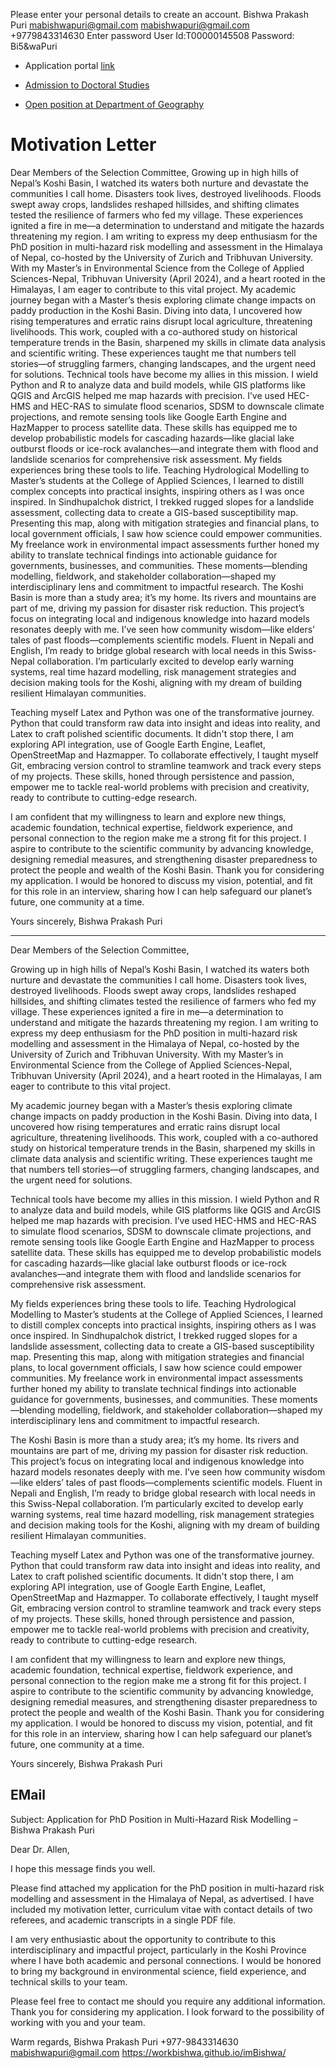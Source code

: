 
Please enter your personal details to create an account.
Bishwa Prakash
Puri
mabishwapuri@gmail.com
mabishwapuri@gmail.com
+9779843314630
Enter password
User Id:T00000145508
Password: Bi5&waPuri




- Application portal [link]( https://studentservices.uzh.ch/uzh/application?sap-language=EN&sap-ui-language=EN#/Logon)
- [Admission to Doctoral Studies](https://www.uzh.ch/en/studies/application/doctoralstudies.html)

- [Open position at Department of Geography](https://www.geo.uzh.ch/en/services/open-positions.html)



# Motivation Letter
Dear Members of the Selection Committee,
Growing up in high hills of Nepal’s Koshi Basin, I watched its waters both nurture and devastate the communities I call home. Disasters took lives, destroyed livelihoods. Floods swept away crops, landslides reshaped hillsides, and shifting climates tested the resilience of farmers who fed my village. These experiences ignited a fire in me—a determination to understand and mitigate the hazards threatening my region. I am writing to express my deep enthusiasm for the PhD position in multi-hazard risk modelling and assessment in the Himalaya of Nepal, co-hosted by the University of Zurich and Tribhuvan University. With my Master’s in Environmental Science from the College of Applied Sciences-Nepal, Tribhuvan University (April 2024), and a heart rooted in the Himalayas, I am eager to contribute to this vital project.
My academic journey began with a Master’s thesis exploring climate change impacts on paddy production in the Koshi Basin. Diving into data, I uncovered how rising temperatures and erratic rains disrupt local agriculture, threatening livelihoods. This work, coupled with a co-authored study on historical temperature trends in the Basin, sharpened my skills in climate data analysis and scientific writing. These experiences taught me that numbers tell stories—of struggling farmers, changing landscapes, and the urgent need for solutions.
Technical tools have become my allies in this mission. I wield Python and R to analyze data and build models, while GIS platforms like QGIS and ArcGIS helped me map hazards with precision. I’ve used HEC-HMS and HEC-RAS to simulate flood scenarios, SDSM to downscale climate projections, and remote sensing tools like Google Earth Engine and HazMapper to process satellite data. These skills has equipped me to develop probabilistic models for cascading hazards—like glacial lake outburst floods or ice-rock avalanches—and integrate them with flood and landslide scenarios for comprehensive risk assessment.
My fields experiences bring these tools to life. Teaching Hydrological Modelling to Master’s students at the College of Applied Sciences, I learned to distill complex concepts into practical insights, inspiring others as I was once inspired. In Sindhupalchok district, I trekked rugged slopes for a landslide assessment, collecting data to create a GIS-based susceptibility map. Presenting this map, along with mitigation strategies and financial plans, to local government officials, I saw how science could empower communities. My freelance work in environmental impact assessments further honed my ability to translate technical findings into actionable guidance for governments, businesses, and communities. These moments—blending modelling, fieldwork, and stakeholder collaboration—shaped my interdisciplinary lens and commitment to impactful research.
The Koshi Basin is more than a study area; it’s my home. Its rivers and mountains are part of me, driving my passion for disaster risk reduction. This project’s focus on integrating local and indigenous knowledge into hazard models resonates deeply with me. I’ve seen how community wisdom—like elders’ tales of past floods—complements scientific models. Fluent in Nepali and English, I’m ready to bridge global research with local needs in this Swiss-Nepal collaboration. I’m particularly excited to develop early warning systems, real time hazard modelling, risk management strategies and decision making tools for the Koshi, aligning with my dream of building resilient Himalayan communities.

Teaching myself Latex and Python was one of the transformative journey. Python that could transform raw data into insight and ideas into reality, and Latex to craft polished scientific documents. It didn't stop there, I am exploring API integration, use of Google Earth Engine, Leaflet, OpenStreetMap and Hazmapper. To collaborate effectively, I taught myself Git, embracing version control to stramline teamwork and track every steps of my projects. These skills, honed through persistence and passion, empower me to tackle real-world problems with precision and creativity, ready to contribute to cutting-edge research.


I am confident that my willingness to learn and explore new things, academic foundation, technical expertise, fieldwork experience, and personal connection to the region make me a strong fit for this project. I aspire to contribute to the scientific community by advancing knowledge, designing remedial measures, and strengthening disaster preparedness to protect the people and wealth of the Koshi Basin. Thank you for considering my application. I would be honored to discuss my vision, potential, and fit for this role in an interview, sharing how I can help safeguard our planet’s future, one community at a time.

Yours sincerely,
Bishwa Prakash Puri

---

Dear Members of the Selection Committee,

Growing up in high hills of Nepal’s Koshi Basin, I watched its waters both nurture and devastate the communities I call home. Disasters took lives, destroyed livelihoods. Floods swept away crops, landslides reshaped hillsides, and shifting climates tested the resilience of farmers who fed my village. These experiences ignited a fire in me—a determination to understand and mitigate the hazards threatening my region. I am writing to express my deep enthusiasm for the PhD position in multi-hazard risk modelling and assessment in the Himalaya of Nepal, co-hosted by the University of Zurich and Tribhuvan University. With my Master’s in Environmental Science from the College of Applied Sciences-Nepal, Tribhuvan University (April 2024), and a heart rooted in the Himalayas, I am eager to contribute to this vital project.

My academic journey began with a Master’s thesis exploring climate change impacts on paddy production in the Koshi Basin. Diving into data, I uncovered how rising temperatures and erratic rains disrupt local agriculture, threatening livelihoods. This work, coupled with a co-authored study on historical temperature trends in the Basin, sharpened my skills in climate data analysis and scientific writing. These experiences taught me that numbers tell stories—of struggling farmers, changing landscapes, and the urgent need for solutions.

Technical tools have become my allies in this mission. I wield Python and R to analyze data and build models, while GIS platforms like QGIS and ArcGIS helped me map hazards with precision. I’ve used HEC-HMS and HEC-RAS to simulate flood scenarios, SDSM to downscale climate projections, and remote sensing tools like Google Earth Engine and HazMapper to process satellite data. These skills has equipped me to develop probabilistic models for cascading hazards—like glacial lake outburst floods or ice-rock avalanches—and integrate them with flood and landslide scenarios for comprehensive risk assessment.

My fields experiences bring these tools to life. Teaching Hydrological Modelling to Master’s students at the College of Applied Sciences, I learned to distill complex concepts into practical insights, inspiring others as I was once inspired. In Sindhupalchok district, I trekked rugged slopes for a landslide assessment, collecting data to create a GIS-based susceptibility map. Presenting this map, along with mitigation strategies and financial plans, to local government officials, I saw how science could empower communities. My freelance work in environmental impact assessments further honed my ability to translate technical findings into actionable guidance for governments, businesses, and communities. These moments—blending modelling, fieldwork, and stakeholder collaboration—shaped my interdisciplinary lens and commitment to impactful research.

The Koshi Basin is more than a study area; it’s my home. Its rivers and mountains are part of me, driving my passion for disaster risk reduction. This project’s focus on integrating local and indigenous knowledge into hazard models resonates deeply with me. I’ve seen how community wisdom—like elders’ tales of past floods—complements scientific models. Fluent in Nepali and English, I’m ready to bridge global research with local needs in this Swiss-Nepal collaboration. I’m particularly excited to develop early warning systems, real time hazard modelling, risk management strategies and decision making tools for the Koshi, aligning with my dream of building resilient Himalayan communities.

Teaching myself Latex and Python was one of the transformative journey. Python that could transform raw data into insight and ideas into reality, and Latex to craft polished scientific documents. It didn't stop there, I am exploring API integration, use of Google Earth Engine, Leaflet, OpenStreetMap and Hazmapper. To collaborate effectively, I taught myself Git, embracing version control to stramline teamwork and track every steps of my projects. These skills, honed through persistence and passion, empower me to tackle real-world problems with precision and creativity, ready to contribute to cutting-edge research.


I am confident that my willingness to learn and explore new things, academic foundation, technical expertise, fieldwork experience, and personal connection to the region make me a strong fit for this project. I aspire to contribute to the scientific community by advancing knowledge, designing remedial measures, and strengthening disaster preparedness to protect the people and wealth of the Koshi Basin. Thank you for considering my application. I would be honored to discuss my vision, potential, and fit for this role in an interview, sharing how I can help safeguard our planet’s future, one community at a time.

Yours sincerely,
Bishwa Prakash Puri


## EMail

Subject: Application for PhD Position in Multi-Hazard Risk Modelling – Bishwa Prakash Puri

Dear Dr. Allen,

I hope this message finds you well.

Please find attached my application for the PhD position in multi-hazard risk modelling and assessment in the Himalaya of Nepal, as advertised. I have included my motivation letter, curriculum vitae with contact details of two referees, and academic transcripts in a single PDF file.

I am very enthusiastic about the opportunity to contribute to this interdisciplinary and impactful project, particularly in the Koshi Province where I have both academic and personal connections. I would be honored to bring my background in environmental science, field experience, and technical skills to your team.

Please feel free to contact me should you require any additional information. Thank you for considering my application. I look forward to the possibility of working with you and your team.

Warm regards,
Bishwa Prakash Puri
+977-9843314630
mabishwapuri@gmail.com
https://workbishwa.github.io/imBishwa/



